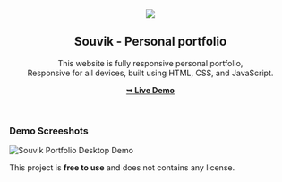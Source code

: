 <div align="center">
  
  <img src="#" />

  <h2 align="center">Souvik - Personal portfolio</h2>

  This website is fully responsive personal portfolio, <br />Responsive for all devices, built using HTML, CSS, and JavaScript.

  <a href="#"><strong>➥ Live Demo</strong></a>

</div>

<br />

### Demo Screeshots

![Souvik Portfolio Desktop Demo](./readme-images/#.png "Desktop Demo")

This project is **free to use** and does not contains any license.

